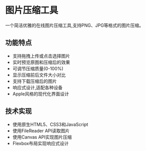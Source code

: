 # 图片压缩工具

一个简洁优雅的在线图片压缩工具,支持PNG、JPG等格式的图片压缩。

## 功能特点

- 支持拖拽上传或点击选择图片
- 实时预览原图和压缩后的效果
- 可调节压缩质量(0-100%)
- 显示压缩前后文件大小对比
- 支持下载压缩后的图片
- 响应式设计,适配各种设备
- Apple风格的现代化界面设计

## 技术实现

- 使用原生HTML5、CSS3和JavaScript
- 使用FileReader API读取图片
- 使用Canvas API实现图片压缩
- Flexbox布局实现响应式设计 